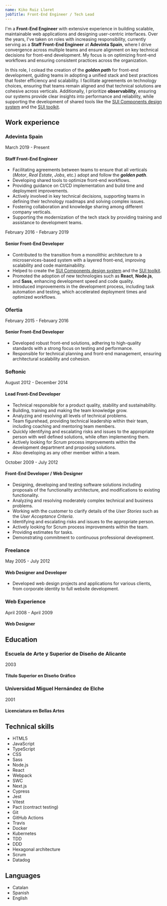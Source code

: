 ```yaml
---
name: Kiko Ruiz Lloret
jobTitle: Front-End Engineer / Tech Lead
---
```


I'm a **Front-End Engineer** with extensive experience in building scalable, maintainable web applications and designing user-centric interfaces. Over the years, I've taken on roles with increasing responsibility, currently serving as a **Staff Front-End Engineer** at **Adevinta Spain**, where I drive convergence across multiple teams and ensure alignment on key technical decisions for front-end development. My focus is on optimizing front-end workflows and ensuring consistent practices across the organization.

In this role, I colead the creation of the **_golden path_** for front-end development, guiding teams in adopting a unified stack and best practices that foster efficiency and scalability. I facilitate agreements on technology choices, ensuring that teams remain aligned and that technical solutions are cohesive across verticals. Additionally, I prioritize **observability**, ensuring our systems provide clear insights into performance and reliability, while supporting the development of shared tools like the [SUI Components design system](https://github.com/SUI-Components/sui-components) and the [SUI toolkit](https://github.com/SUI-Components/sui).

## Work experience

### Adevinta Spain

March 2019 - Present

#### Staff Front-End Engineer

- Facilitating agreements between teams to ensure that all verticals (_Motor_, _Real Estate_, _Jobs_, etc.) adopt and follow the **_golden path_**.
- Developing shared tools to optimize front-end workflows.
- Providing guidance on CI/CD implementation and build time and deployment improvements.
- Actively involved in key technical decisions, supporting teams in defining their technology roadmaps and solving complex issues.
- Fostering collaboration and knowledge sharing among different company verticals.
- Supporting the modernization of the tech stack by providing training and assistance to development teams.

February 2016 - February 2019

#### Senior Front-End Developer

- Contributed to the transition from a monolithic architecture to a microservices-based system with a layered front-end, improving scalability and code maintainability.
- Helped to create the [SUI Components design system](https://github.com/SUI-Components/sui-components) and the [SUI toolkit](https://github.com/SUI-Components/sui).
- Promoted the adoption of new technologies such as **React**, **Node.js**, and **Sass**, enhancing development speed and code quality.
- Introduced improvements in the development process, including task automation and testing, which accelerated deployment times and optimized workflows.

### Ofertia

February 2015 - February 2016

#### Senior Front-End Developer

- Developed robust front-end solutions, adhering to high-quality standards with a strong focus on testing and performance.
- Responsible for technical planning and front-end management, ensuring architectural scalability and cohesion.

### Softonic

August 2012 - December 2014

#### Lead Front-End Developer

- Technical responsible for a product quality, stability and sustainability.
- Building, training and making the team knowledge grow.
- Analyzing and resolving all levels of technical problems.
- Team figurehead, providing technical leadership within their team, including coaching and mentoring team members.
- Quickly identifying and escalating risks and issues to the appropriate person with well defined solutions, while often implementing them.
- Actively looking for _Scrum_ process improvements within the development department and proposing solutions.
- Also developing as any other member within a team.

October 2009 - July 2012

#### Front-End Developer / Web Designer

- Designing, developing and testing software solutions including proposals of the functionality architecture, and modifications to existing functionality.
- Analyzing and resolving moderately complex technical and business problems.
- Working with the customer to clarify details of the _User Stories_ such as the _User Acceptance Criteria_.
- Identifying and escalating risks and issues to the appropriate person.
- Actively looking for Scrum process improvements within the team.
- Providing estimates for tasks.
- Demonstrating commitment to continuous professional development.

### Freelance

May 2005 - July 2012

#### Web Designer and Developer

- Developed web design projects and applications for various clients, from corporate identity to full website development.

### Web Experience

April 2008 - April 2009

#### Web Designer

## Education

### Escuela de Arte y Superior de Diseño de Alicante

2003

#### Título Superior en Diseño Gráfico

### Universidad Miguel Hernández de Elche

2001

#### Licenciatura en Bellas Artes

## Technical skills

- HTML5
- JavaScript
- TypeScript
- CSS
- Sass
- Node.js
- React
- Webpack
- SWC
- Next.js
- Cypress
- Jest
- Vitest
- Pact (contract testing)
- Git
- GitHub Actions
- Travis
- Docker
- Kubernetes
- TDD
- DDD
- Hexagonal architecture
- Scrum
- Datadog

## Languages

- Catalan
- Spanish
- English
